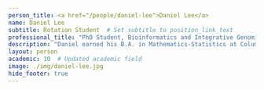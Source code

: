 ```yaml
---
person_title: <a href="/people/daniel-lee">Daniel Lee</a>
name: Daniel Lee
subtitle: Rotation Student  # Set subtitle to position_link_text
professional_title: "PhD Student, Bioinformatics and Integrative Genomics (BIG), Harvard Medical School"
description: "Daniel earned his B.A. in Mathematics-Statistics at Columbia University with a minor in Chemistry. There, he used a computational model called the Cellular Potts Model to study segregation patterns of breast cancer cells under Professor Laura Kaufman."
layout: person
academic: 10  # Updated academic field
image: ./img/daniel-lee.jpg
hide_footer: true
---
```


